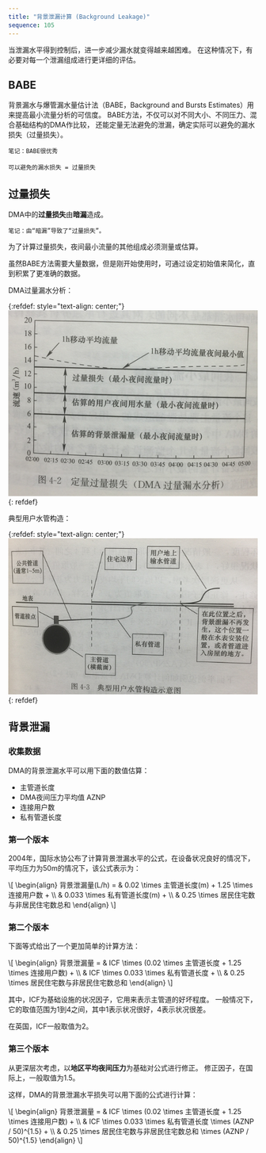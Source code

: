 ```yaml
---
title: "背景泄漏计算 (Background Leakage)"
sequence: 105
---
```


当泄漏水平得到控制后，进一步减少漏水就变得越来越困难。
在这种情况下，有必要对每一个泄漏组成进行更详细的评估。

## BABE

背景漏水与爆管漏水量估计法（BABE，Background and Bursts Estimates）用来提高最小流量分析的可信度。
BABE方法，不仅可以对不同大小、不同压力、混合基础结构的DMA作比较，
还能定量无法避免的泄漏，确定实际可以避免的漏水损失（过量损失）。

```text
笔记：BABE很优秀

可以避免的漏水损失 = 过量损失
```

## 过量损失

DMA中的**过量损失**由**暗漏**造成。

```text
笔记：由“暗漏”导致了“过量损失”。
```

为了计算过量损失，夜间最小流量的其他组成必须测量或估算。

虽然BABE方法需要大量数据，但是刚开始使用时，可通过设定初始值来简化，直到积累了更准确的数据。

DMA过量漏水分析：

{:refdef: style="text-align: center;"}
![](/assets/image/dma/avoidable-water-loss.png)
{: refdef}

典型用户水管构造：

{:refdef: style="text-align: center;"}
![](/assets/image/dma/typical-domestic-user-pipeline-structure.png)
{: refdef}

## 背景泄漏

### 收集数据

DMA的背景泄漏水平可以用下面的数值估算：

- 主管道长度
- DMA夜间压力平均值 AZNP
- 连接用户数
- 私有管道长度

### 第一个版本

2004年，国际水协公布了计算背景泄漏水平的公式，在设备状况良好的情况下，平均压力为50m的情况下，该公式表示为：

<p>
\[
\begin{align}
背景泄漏量(L/h) = & 0.02 \times 主管道长度(m) + 1.25 \times 连接用户数 + \\
                & 0.033 \times 私有管道长度(m) + \\
                & 0.25 \times 居民住宅数与非居民住宅数总和
\end{align}
\]
</p>

### 第二个版本

下面等式给出了一个更加简单的计算方法：

<p>
\[
\begin{align}
背景泄漏量 = & ICF \times (0.02 \times 主管道长度 + 1.25 \times 连接用户数) + \\
           & ICF \times 0.033 \times 私有管道长度 + \\
           & 0.25 \times 居民住宅数与非居民住宅数总和
\end{align}
\]
</p>


其中，ICF为基础设施的状况因子，它用来表示主管道的好坏程度。
一般情况下，它的取值范围为1到4之间，其中1表示状况很好，4表示状况很差。

在英国，ICF一般取值为2。

### 第三个版本

从更深层次考虑，以**地区平均夜间压力**为基础对公式进行修正。
修正因子，在国际上，一般取值为1.5。

这样，DMA的背景泄漏水平损失可以用下面的公式进行计算：

<p>
\[
\begin{align}
背景泄漏量 = & ICF \times (0.02 \times 主管道长度 + 1.25 \times 连接用户数) + \\
           & ICF \times 0.033 \times 私有管道长度 \times (AZNP / 50)^{1.5} + \\
           & 0.25 \times 居民住宅数与非居民住宅数总和 \times (AZNP / 50)^{1.5}
\end{align}
\]
</p>

